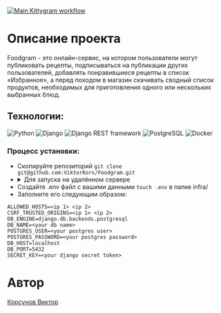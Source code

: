 [![Main Kittygram workflow](https://github.com/ViktorKors/kittygram_final/actions/workflows/main.yml/badge.svg)](https://github.com/ViktorKors/kittygram_final/actions/workflows/main.yml)

# Описание проекта
Foodgram - это онлайн-сервис, на котором пользователи могут публиковать рецепты, подписываться на публикации других пользователей, добавлять понравившиеся рецепты в список «Избранное», а перед походом в магазин скачивать сводный список продуктов, необходимых для приготовления одного или нескольких выбранных блюд.

## Технологии:
![Python](https://img.shields.io/badge/-Python-3776AB?style=flat&logo=python&logoColor=white)
![Django](https://img.shields.io/badge/-Django-092E20?style=flat&logo=django&logoColor=white)
![Django REST framework](https://img.shields.io/badge/-Django%20REST%20framework-ff9900?style=flat&logo=django&logoColor=white)
![PostgreSQL](https://img.shields.io/badge/-PostgreSQL-336791?style=flat&logo=postgresql&logoColor=white)
![Docker](https://img.shields.io/badge/-Docker-2496ED?style=flat&logo=docker&logoColor=white)


### Процесс установки:
- Скопируйте репозиторий ```git clone git@github.com:ViktorKors/Foodgram.git```
- <details>
    <summary>Для запуска на удалённом сервере</summary>
      <li>Подключитесь к своему удалённому серверу <code>ssh {username}@{ip}</code></li>
      <li>Обновите существующие пакеты <code>sudo apt update && sudo apt upgrade -y</code></li>
      <li>Установите docker <code>sudo apt install docker.io</code></li>
      <li>Установите docker-compose <code>curl -SL https://github.com/docker/compose/releases/download/v2.18.1/docker-compose-linux-x86_64 -o /usr/local/bin/docker-compose</code></li>
      <li>Дайте нужные разрешения docker-compose <code>sudo chmod +x /usr/local/bin/docker-compose</code></li>
      <li>Создайте нужные папки для проекта: <code>mkdir -p projects/foodgram</code></li>
      <li>Скопируйте себе содержимое папки infra <code>scp -r infra/* {username}@{ip}:/home/{username}/projects/foodgram/</code></li>
  </details>
- Создайте .env файл с вашими данными ```touch .env``` в папке infra/
- Заполните его следующим образом:
```
ALLOWED_HOSTS=<ip 1> <ip 2>
CSRF_TRUSTED_ORIGINS=<ip 1> <ip 2>
DB_ENGINE=django.db.backends.postgresql
DB_NAME=<your db name>
POSTGRES_USER=<your postgres user>
POSTGRES_PASSWORD=<your postgres password>
DB_HOST=localhost
DB_PORT=5432
SECRET_KEY=<your django secret token>
```

# Автор
[Корсунов Виктор](https://github.com/ViktorKors)
